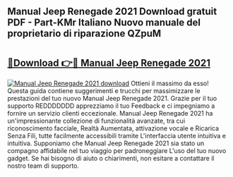 ## Manual Jeep Renegade 2021 Download gratuit PDF - Part-KMr Italiano Nuovo manuale del proprietario di riparazione QZpuM

# <h2><a href="http://dfdsguo.blite.top/?on=Manual+Jeep+Renegade+2021">🔗Download 👉🔴 Manual Jeep Renegade 2021</a></h2>

[![Manual Jeep Renegade 2021 download](https://i.imgur.com/lujVjoI.png)](http://dfdsguo.blite.top/?on=Manual+Jeep+Renegade+2021)
Ottieni il massimo da esso! Questa guida contiene suggerimenti e trucchi per massimizzare le prestazioni del tuo nuovo Manual Jeep Renegade 2021. Grazie per il tuo supporto REDDDDDDD apprezziamo il tuo Feedback e ci impegniamo a fornire un servizio clienti eccezionale. Manual Jeep Renegade 2021 ha un'impressionante collezione di funzionalità avanzate, tra cui riconoscimento facciale, Realtà Aumentata, attivazione vocale e Ricarica Senza Fili, tutte facilmente accessibili tramite L'interfaccia utente intuitiva e intuitiva. Supponiamo che Manual Jeep Renegade 2021 sia stato un compagno affidabile nel tuo viaggio per padroneggiare L'uso del tuo nuovo gadget. Se hai bisogno di aiuto o chiarimenti, non esitare a contattare il nostro team di supporto.
